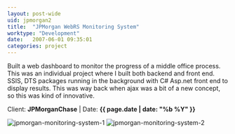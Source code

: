 ```yaml
---
layout: post-wide
uid: jpmorgan2
title:  "JPMorgan WebRS Monitoring System"
worktype: "Development"
date:   2007-06-01 09:35:01
categories: project
---
```


<p>
	Built a web dashboard to monitor the progress of a middle office process. This was an individual project where I built both backend and front end. SSIS, DTS packages running in the background with C# Asp.net front end to display results.  This was way back when ajax was a bit of a new concept, so this was kind of innovative.
</p>

<p class="meta">Client: <strong>JPMorganChase</strong> | Date: <strong>{{ page.date | date: "%b %Y" }}</strong></p>

<div class="showcase">
	<img src="/img/jpmorgan-monitoring-system/webrs1.jpg" alt="jpmorgan-monitoring-system-1">
	<img src="/img/jpmorgan-monitoring-system/webrs2.jpg" alt="jpmorgan-monitoring-system-2">
</div>